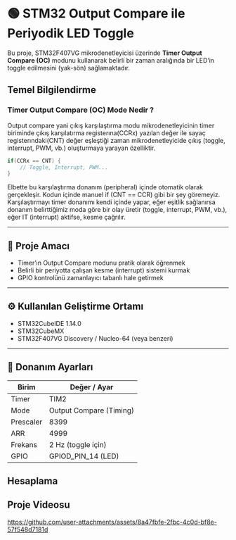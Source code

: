 # 🟢 STM32 Output Compare ile Periyodik LED Toggle

Bu proje, STM32F407VG mikrodenetleyicisi üzerinde **Timer Output Compare (OC)** modunu kullanarak belirli bir zaman aralığında bir LED’in toggle edilmesini (yak-sön) sağlamaktadır.


## Temel Bilgilendirme
### Timer Output Compare (OC) Mode Nedir ?                                      
Output compare yani çıkış karşılaştırma modu mikrodenetleyicinin timer biriminde çıkış karşılatırma registerına(CCRx) yazılan değer ile sayaç registerındaki(CNT) değer eşleştiği zaman mikrodenetleyicide çıkış (toggle, interrupt, PWM, vb.) oluşturmaya yarayan özelliktir. 

```c
if(CCRx == CNT) {
    // Toggle, Interrupt, PWM...
}
```
Elbette bu karşılaştırma donanım (peripheral) içinde otomatik olarak gerçekleşir. Kodun içinde manuel if (CNT == CCR) gibi bir şey göremeyiz. Karşılaştırmayı timer donanımı kendi içinde yapar, eğer eşitlik sağlanırsa donanım belirttiğimiz moda göre bir olay üretir (toggle, interrupt, PWM, vb.), eğer IT (interrupt) aktifse, kesme çağrılır.

---

## 🎯 Proje Amacı

- Timer’ın Output Compare modunu pratik olarak öğrenmek
- Belirli bir periyotta çalışan kesme (interrupt) sistemi kurmak
- GPIO kontrolünü zamanlayıcı tabanlı hale getirmek

---

## ⚙️ Kullanılan Geliştirme Ortamı

- STM32CubeIDE 1.14.0
- STM32CubeMX
- STM32F407VG Discovery / Nucleo-64 (veya benzeri)

---

## 🔧 Donanım Ayarları

| Birim       | Değer / Ayar          |
|-------------|------------------------|
| Timer       | TIM2                   |
| Mode        | Output Compare (Timing) |
| Prescaler   | 8399                   |
| ARR         | 4999                   |
| Frekans     | 2 Hz (toggle için)     |
| GPIO        | GPIOD_PIN_14 (LED)     |

## Hesaplama


## Proje Videosu



https://github.com/user-attachments/assets/8a47fbfe-2fbc-4c0d-bf8e-57f548d7181d





